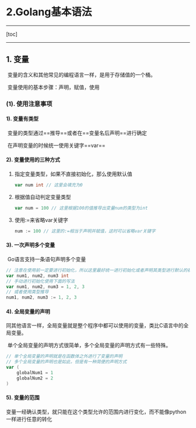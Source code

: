 # 2.Golang基本语法

-----

[toc]

-----

## 1. 变量

​		变量的含义和其他常见的编程语言一样，是用于存储值的一个桶。

​		变量使用的基本步骤：声明，赋值，使用

### (1). 使用注意事项

#### 1). 变量有类型

​		变量的类型通过==推导==或者在==变量名后声明==进行确定

​		在声明变量的时候统一使用关键字==var==

#### 2). 变量使用的三种方式

1. 指定变量类型，如果不直接初始化，那么使用默认值

    ```go
    var num int // 这里会填充为0
    ```

2. 根据值自动判定变量类型

    ```go
    var num = 100 // 这里根据100的值推导出变量num的类型为int
    ```

3. 使用:=来省略var关键字

    ```go
    num := 100 // 这里的:=相当于声明并赋值，这时可以省略var关键字
    ```

#### 3). 一次声明多个变量

​		Go语言支持一条语句声明多个变量

```go
// 注意在使用前一定要进行初始化，所以这里最好统一进行初始化或者声明其类型进行默认的初始化
var num1, num2, num3 int
// 手动进行初始化使用下面的写法
var num1, num2, num3 = 1, 2, 3
// 或者使用类型推导
num1, num2, num3 := 1, 2, 3
```

#### 4). 全局变量的声明

​		同其他语言一样，全局变量就是整个程序中都可以使用的变量，类比C语言中的全局变量。

​		单个全局变量的声明方式很简单，多个全局变量的声明方式有一些特殊。

```go
// 单个全局变量的声明就是在函数体之外进行了变量的声明
// 多个全局变量的声明也是如此，但是有一种简便的声明方式
var (
    globalNum1 = 1
    globalNum2 = 2
)
```

#### 5). 变量的范围

​		变量一经确认类型，就只能在这个类型允许的范围内进行变化，而不能像python一样进行任意的转化